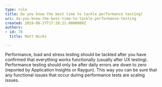 ```yaml
---
type: rule
title: Do you know the best time to tackle performance testing?
uri: do-you-know-the-best-time-to-tackle-performance-testing
created: 2019-08-27T17:28:21.0000000Z
authors:
- id: 78
  title: Matt Wicks

---
```


Performance, load and stress testing should be tackled after you have confirmed that everything works functionally (usually after UX testing). Performance testing should only be after daily errors are down to zero (reported by Application Insights or Raygun). This way you can be sure that any functional issues that occur during performance tests are scaling issues.
